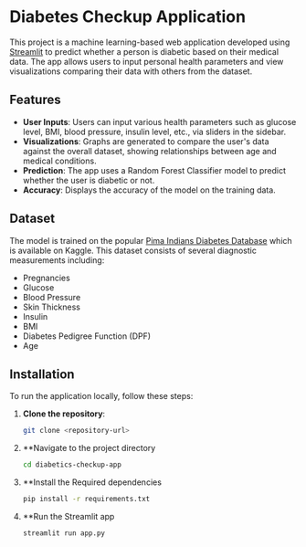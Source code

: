 # Diabetes Checkup Application

This project is a machine learning-based web application developed using [Streamlit](https://streamlit.io/) to predict whether a person is diabetic based on their medical data. The app allows users to input personal health parameters and view visualizations comparing their data with others from the dataset.

## Features

- **User Inputs**: Users can input various health parameters such as glucose level, BMI, blood pressure, insulin level, etc., via sliders in the sidebar.
- **Visualizations**: Graphs are generated to compare the user's data against the overall dataset, showing relationships between age and medical conditions.
- **Prediction**: The app uses a Random Forest Classifier model to predict whether the user is diabetic or not.
- **Accuracy**: Displays the accuracy of the model on the training data.

## Dataset

The model is trained on the popular [Pima Indians Diabetes Database](https://www.kaggle.com/datasets/uciml/pima-indians-diabetes-database) which is available on Kaggle. This dataset consists of several diagnostic measurements including:

- Pregnancies
- Glucose
- Blood Pressure
- Skin Thickness
- Insulin
- BMI
- Diabetes Pedigree Function (DPF)
- Age

## Installation

To run the application locally, follow these steps:

1. **Clone the repository**:
   ```bash
   git clone <repository-url>

2. **Navigate to the project directory
   ```bash
   cd diabetics-checkup-app
   
4. **Install the Required dependencies
   ```bash
   pip install -r requirements.txt

5. **Run the Streamlit app
   ```bash
   streamlit run app.py



